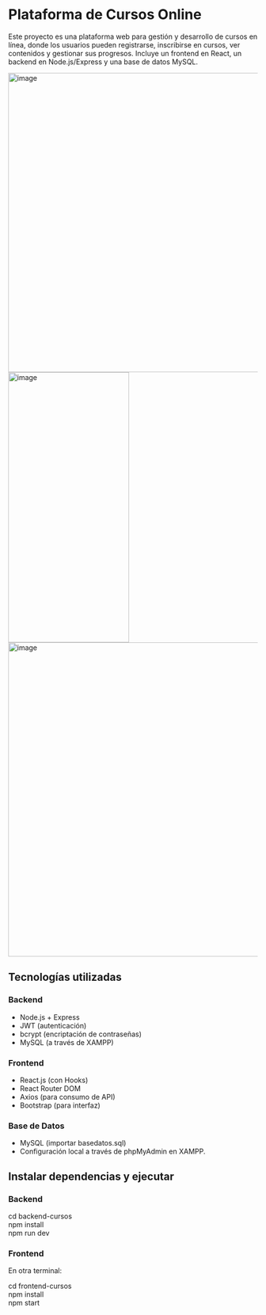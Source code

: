 # **Plataforma de Cursos Online**

Este proyecto es una plataforma web para gestión y desarrollo de cursos en línea, donde los usuarios pueden registrarse, inscribirse en cursos, ver contenidos y gestionar sus progresos.
Incluye un frontend en React, un backend en Node.js/Express y una base de datos MySQL.

<img width="1363" height="605" alt="image" src="https://github.com/user-attachments/assets/84f137fd-e0fd-46e6-991e-7fbc22fd1e52" />
<img width="244" height="546" alt="image" src="https://github.com/user-attachments/assets/a93736a4-e2ba-4fa2-bab1-a52c70c0b06f" />
<img width="1366" height="635" alt="image" src="https://github.com/user-attachments/assets/5025ffef-d3fb-4d19-bbfb-f33775dc2bd4" />


## **Tecnologías utilizadas**

### **Backend**
- Node.js + Express
- JWT (autenticación)
- bcrypt (encriptación de contraseñas)
- MySQL (a través de XAMPP)

### **Frontend**
- React.js (con Hooks)
- React Router DOM
- Axios (para consumo de API)
- Bootstrap (para interfaz)

### **Base de Datos**
- MySQL (importar basedatos.sql)
- Configuración local a través de phpMyAdmin en XAMPP.

## **Instalar dependencias y ejecutar**

### **Backend**
cd backend-cursos  
npm install  
npm run dev

### **Frontend**
En otra terminal:  

cd frontend-cursos  
npm install  
npm start
